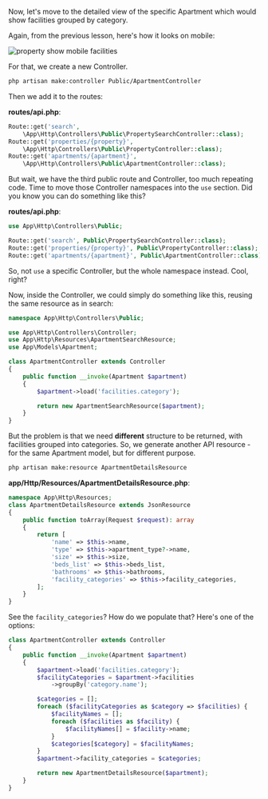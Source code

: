 Now, let's move to the detailed view of the specific Apartment which would show facilities grouped by category.

Again, from the previous lesson, here's how it looks on mobile:

![property show mobile facilities](images/property-show-mobile-facilities.png)

For that, we create a new Controller.

```sh
php artisan make:controller Public/ApartmentController
```

Then we add it to the routes:

**routes/api.php**:
```php
Route::get('search',
    \App\Http\Controllers\Public\PropertySearchController::class);
Route::get('properties/{property}',
    \App\Http\Controllers\Public\PropertyController::class);
Route::get('apartments/{apartment}',
    \App\Http\Controllers\Public\ApartmentController::class);
```

But wait, we have the third public route and Controller, too much repeating code. Time to move those Controller namespaces into the `use` section. Did you know you can do something like this?

**routes/api.php**:
```php
use App\Http\Controllers\Public;

Route::get('search', Public\PropertySearchController::class);
Route::get('properties/{property}', Public\PropertyController::class);
Route::get('apartments/{apartment}', Public\ApartmentController::class);
```

So, not `use` a specific Controller, but the whole namespace instead. Cool, right?

Now, inside the Controller, we could simply do something like this, reusing the same resource as in search:

```php
namespace App\Http\Controllers\Public;

use App\Http\Controllers\Controller;
use App\Http\Resources\ApartmentSearchResource;
use App\Models\Apartment;

class ApartmentController extends Controller
{
    public function __invoke(Apartment $apartment)
    {
        $apartment->load('facilities.category');

        return new ApartmentSearchResource($apartment);
    }
}
```

But the problem is that we need **different** structure to be returned, with facilities grouped into categories. So, we generate another API resource - for the same Apartment model, but for different purpose.

```sh
php artisan make:resource ApartmentDetailsResource
```

**app/Http/Resources/ApartmentDetailsResource.php**:
```php
namespace App\Http\Resources;
class ApartmentDetailsResource extends JsonResource
{
    public function toArray(Request $request): array
    {
        return [
            'name' => $this->name,
            'type' => $this->apartment_type?->name,
            'size' => $this->size,
            'beds_list' => $this->beds_list,
            'bathrooms' => $this->bathrooms,
            'facility_categories' => $this->facility_categories,
        ];
    }
}
```

See the `facility_categories`? How do we populate that? Here's one of the options:

```php
class ApartmentController extends Controller
{
    public function __invoke(Apartment $apartment)
    {
        $apartment->load('facilities.category');
        $facilityCategories = $apartment->facilities
            ->groupBy('category.name');

        $categories = [];
        foreach ($facilityCategories as $category => $facilities) {
            $facilityNames = [];
            foreach ($facilities as $facility) {
                $facilityNames[] = $facility->name;
            }
            $categories[$category] = $facilityNames;
        }
        $apartment->facility_categories = $categories;

        return new ApartmentDetailsResource($apartment);
    }
}
```

